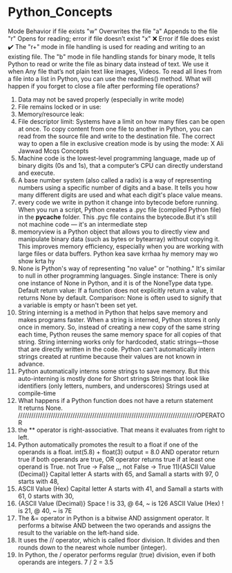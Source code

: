 # Python_Concepts
Mode	Behavior if file exists
"w"	Overwrites the file
"a"	Appends to the file
"r"	Opens for reading; error if file doesn’t exist
"x"	❌ Error if file does exist ✔️
The "r+" mode in file handling is used for reading and writing to an existing file.
The "b" mode in file handling stands for binary mode, It tells Python to read or write the file as binary data instead of text. We use it when Any file that’s not plain text like images, Videos.
To read all lines from a file into a list in Python, you can use the readlines() method.
What will happen if you forget to close a file after performing file operations?
1) Data may not be saved properly (especially in write mode)
2) File remains locked or in use:
3) Memory/resource leak:
4) File descriptor limit: Systems have a limit on how many files can be open at once.
  To copy content from one file to another in Python, you can read from the source file and write to the destination file. 
The correct way to open a file in exclusive creation mode is by using the mode: X
Ali Jawwad Mcqs Concepts
1) Machine code is the lowest-level programming language, made up of binary digits (0s and 1s), that a computer’s CPU can directly understand and execute.
2) A base number system (also called a radix) is a way of representing numbers using a specific number of digits and a base. It tells you how many different digits are used and what each digit's place value means.
3) every code we write in python it change into bytecode before running. When you run a script, Python creates a .pyc file (compiled Python file) in the __pycache__ folder. This .pyc file contains the bytecode.But it's still not machine code — it's an intermediate step
4) memoryview is a Python object that allows you to directly view and manipulate binary data (such as bytes or bytearray) without copying it.
This improves memory efficiency, especially when you are working with large files or data buffers. Python kea save krrhaa hy memory may wo show krta hy
5) None is Python's way of representing "no value" or "nothing." It's similar to null in other programming languages.
Single instance: There is only one instance of None in Python, and it is of the NoneType data type.
Default return value: If a function does not explicitly return a value, it returns None by default.
Comparison: None is often used to signify that a variable is empty or hasn't been set yet.
6) String interning is a method in Python that helps save memory and makes programs faster.
When a string is interned, Python stores it only once in memory. So, instead of creating a new copy of the same string each time, Python reuses the same memory space for all copies of that string.
String interning works only for hardcoded, static strings—those that are directly written in the code. Python can't automatically intern strings created at runtime because their values are not known in advance.
1) Python automatically interns some strings to save memory.
   But this auto-interning is mostly done for
   Short strings
   Strings that look like identifiers (only letters, numbers, and underscores)
   Strings used at compile-time
7) What happens if a Python function does not have a return statement   
It returns None.
//////////////////////////////////////////////////////////////////////////////////OPERATOR
9) the ** operator is right-associative. That means it evaluates from right to left.
10) Python automatically promotes the result to a float if one of the operands is a float. int(5.8) + float(3) output = 8.0
AND operator return true if both operands are true, OR operator returns true if at least one operand is True.
not True → False ,,, not False → True
11){ASCII Value (Decimal)} Capital letter A starts with 65, and Samall a starts with 97, 0 starts with 48,
12) ASCII Value (Hex) Capital letter A starts with 41, and Samall a starts with 61, 0 starts with 30,
13) {ASCII Value (Decimal)} Space ! is 33, @ 64, ~ is 126 ASCII Value (Hex) ! is 21, @ 40, ~ is 7E
14) The &= operator in Python is a bitwise AND assignment operator. It performs a bitwise AND between the two operands and assigns the result to the variable on the left-hand side.
15) It uses the // operator, which is called floor division. It divides and then rounds down to the nearest whole number (integer).
16) In Python, the / operator performs regular (true) division, even if both operands are integers. 7 / 2 = 3.5
   





